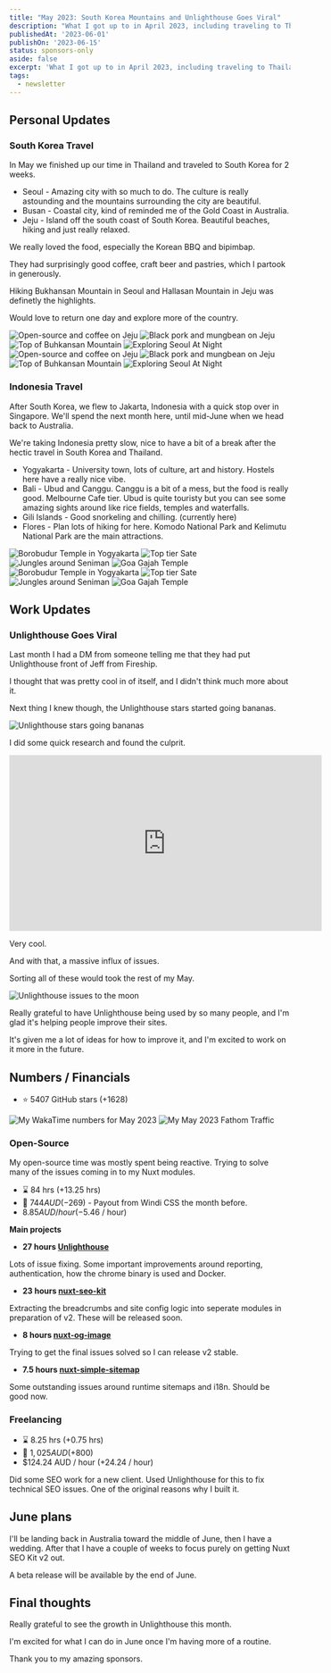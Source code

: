 ```yaml
---
title: "May 2023: South Korea Mountains and Unlighthouse Goes Viral"
description: "What I got up to in April 2023, including traveling to Thailand and working through a bunch of bugs in my SEO modules."
publishedAt: '2023-06-01'
publishOn: '2023-06-15'
status: sponsors-only
aside: false
excerpt: 'What I got up to in April 2023, including traveling to Thailand and working through a bunch of bugs in my SEO modules.'
tags:
  - newsletter
---
```


## Personal Updates

### South Korea Travel

In May we finished up our time in Thailand and traveled to South Korea for 2 weeks.

- Seoul - Amazing city with so much to do. The culture is really astounding and the mountains surrounding the city are beautiful.
- Busan - Coastal city, kind of reminded me of the Gold Coast in Australia.
- Jeju - Island off the south coast of South Korea. Beautiful beaches, hiking and just really relaxed.

We really loved the food, especially the Korean BBQ and bipimbap.

They had surprisingly good coffee, craft beer and pastries, which I partook in generously.

Hiking Bukhansan Mountain in Seoul and Hallasan Mountain in Jeju was definetly the highlights.

Would love to return one day and explore more of the country.

<Expand>
<div class="md:grid hidden grid-cols-2 gap-8 my-15">
<Image src="/may-jeju-coffee.png" alt="Open-source and coffee on Jeju"  no-margin />
<Image src="/may-black-pork.png" alt="Black pork and mungbean on Jeju"  no-margin />
<Image src="/may-bukhansan.png" alt="Top of Buhkansan Mountain" no-margin />
<Image src="/may-seoul-exploring.png" alt="Exploring Seoul At Night"  no-margin />
</div>
</Expand>

<div class="md:hidden block">
<Image src="/may-jeju-coffee.png" alt="Open-source and coffee on Jeju" />
<Image src="/may-black-pork.png" alt="Black pork and mungbean on Jeju" />
<Image src="/may-bukhansan.png" alt="Top of Buhkansan Mountain" />
<Image src="/may-seoul-exploring.png" alt="Exploring Seoul At Night" />
</div>

### Indonesia Travel

After South Korea, we flew to Jakarta, Indonesia with a quick stop over in Singapore.
We'll spend the next month here, until mid-June when we head back to Australia.

We're taking Indonesia pretty slow, nice to have a bit of a break after the hectic travel in South Korea and Thailand.
- Yogyakarta - University town, lots of culture, art and history. Hostels here have a really nice vibe.
- Bali - Ubud and Canggu. Canggu is a bit of a mess, but the food is really good. Melbourne Cafe tier. Ubud is quite touristy but you can see some
amazing sights around like rice fields, temples and waterfalls.
- Gili Islands - Good snorkeling and chilling. (currently here)
- Flores - Plan lots of hiking for here. Komodo National Park and Kelimutu National Park are the main attractions.

<Expand>
<div class="md:grid hidden grid-cols-2 gap-8 my-15">
<Image src="/may-indo-temple" alt="Borobudur Temple in Yogyakarta" no-margin />
<Image src="/may-sate.png" alt="Top tier Sate"  no-margin />
<Image src="/may-jungle.png" alt="Jungles around Seniman" no-margin />
<Image src="/may-cave.png" alt="Goa Gajah Temple"  no-margin />
</div>
</Expand>

<div class="md:hidden block">
<Image src="/may-indo-temple" alt="Borobudur Temple in Yogyakarta" />
<Image src="/may-sate.png" alt="Top tier Sate" />
<Image src="/may-jungle.png" alt="Jungles around Seniman" />
<Image src="/may-cave.png" alt="Goa Gajah Temple" />
</div>

## Work Updates

### Unlighthouse Goes Viral

Last month I had a DM from someone telling me that they had put Unlighthouse front of Jeff from Fireship.

I thought that was pretty cool in of itself, and I didn't think much more about it.

Next thing I knew though, the Unlighthouse stars started going bananas.

<Image src="/may-unlighthouse-stars.png" alt="Unlighthouse stars going bananas" />

I did some quick research and found the culprit.

<iframe loading="lazy" class="max-w-full w-full" width="560" height="315" src="https://www.youtube.com/embed/0fONene3OIA" title="YouTube video player" frameborder="0" allow="accelerometer; autoplay; clipboard-write; encrypted-media; gyroscope; picture-in-picture; web-share" allowfullscreen></iframe>

Very cool.

And with that, a massive influx of issues.

Sorting all of these would took the rest of my May.

<Image src="/may-unlighthouse-issues.png" alt="Unlighthouse issues to the moon" />

Really grateful to have Unlighthouse being used by so many people, and I'm glad it's helping people improve their sites.

It's given me a lot of ideas for how to improve it, and I'm excited to work on it more in the future.

## Numbers / Financials

- ⭐ 5407 GitHub stars (+1628)

<Image src="/may-wakatime.png" alt="My WakaTime numbers for May 2023" />

<Image src="/may-fathom.png" alt="My May 2023 Fathom Traffic" />

### Open-Source

My open-source time was mostly spent being reactive. Trying to solve many of the issues coming in to my Nuxt modules.

- ⌛ 84 hrs  (+13.25 hrs)
- 💸 $744 AUD (-$269) - Payout from Windi CSS the month before.
- $8.85 AUD / hour (-$5.46 / hour)

**Main projects**

- **27 hours [Unlighthouse](https://github.com/harlan-zw/unlighthouse)**

Lots of issue fixing.
Some important improvements around reporting, authentication, how the chrome binary is used and Docker.

- **23 hours [nuxt-seo-kit](https://github.com/nuxt/nuxt)**

Extracting the breadcrumbs and site config logic into seperate modules in preparation of v2. These will be released soon.

- **8 hours [nuxt-og-image](https://github.com/harlan-zw/nuxt-og-image)**

Trying to get the final issues solved so I can release v2 stable.

- **7.5 hours [nuxt-simple-sitemap](https://github.com/harlan-zw/nuxt-simple-sitemap)**

Some outstanding issues around runtime sitemaps and i18n. Should be good now.

### Freelancing

- ⌛ 8.25 hrs (+0.75 hrs)
- 💸 $1,025 AUD (+$800)
- $124.24 AUD / hour (+24.24 / hour)

Did some SEO work for a new client.
Used Unlighthouse for this to fix technical SEO issues.
One of the original reasons why I built it.

## June plans

I'll be landing back in Australia toward the middle of June, then I have a wedding.
After that I have a couple of weeks to focus purely on getting Nuxt SEO Kit v2 out.

A beta release will be available by the end of June.

## Final thoughts

Really grateful to see the growth in Unlighthouse this month.

I'm excited for what I can do in June once I'm having more of a routine.

Thank you to my amazing sponsors.
